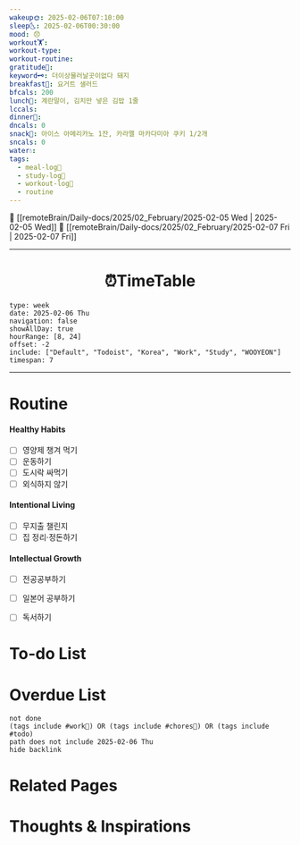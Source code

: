 ```yaml
---
wakeup🌞: 2025-02-06T07:10:00
sleep🌜: 2025-02-06T00:30:00
mood: 😞
workout🏋️: 
workout-type: 
workout-routine: 
gratitude🙏: 
keyword🗝️: 더이상물러날곳이없다 돼지
breakfast🍳: 요거트 샐러드
bfcals: 200
lunch🍚: 계란말이, 김치만 넣은 김밥 1줄
lccals: 
dinner🥗: 
dncals: 0
snack🍬: 아이스 아메리카노 1잔, 카라멜 마카다미아 쿠키 1/2개
sncals: 0
water💧: 
tags:
  - meal-log📝
  - study-log📓
  - workout-log💪
  - routine
---
```


🔺 [[remoteBrain/Daily-docs/2025/02_February/2025-02-05 Wed | 2025-02-05 Wed]]
🔻 [[remoteBrain/Daily-docs/2025/02_February/2025-02-07 Fri | 2025-02-07 Fri]]
___
<h1> <center>⏰TimeTable </center> </h1>

```gEvent
type: week
date: 2025-02-06 Thu
navigation: false
showAllDay: true
hourRange: [8, 24]
offset: -2
include: ["Default", "Todoist", "Korea", "Work", "Study", "WOOYEON"]
timespan: 7
```

--- 


# Routine 

####  Healthy Habits
- [ ] 영양제 챙겨 먹기
- [ ] 운동하기
- [ ] 도시락 싸먹기 
- [ ] 외식하지 않기 

####  Intentional Living 
- [ ] 무지출 챌린지 
- [ ] 집 정리·정돈하기

#### Intellectual Growth
- [ ] 전공공부하기
- [ ] 일본어 공부하기
- [ ] 독서하기



# To-do List


# Overdue List
```tasks
not done
(tags include #work💼) OR (tags include #chores🧺) OR (tags include #todo)
path does not include 2025-02-06 Thu
hide backlink
```

# Related Pages



# Thoughts & Inspirations

